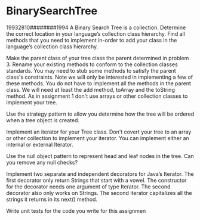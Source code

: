 # BinarySearchTree
19932810########1994
A Binary Search Tree is a collection. Determine the correct location in your language’s collection
class hierarchy. Find all methods that you need to implement in-order to add your
class in the language’s collection class hierarchy.

Make the parent class of your tree class the parent determined in problem 3. Rename your
existing methods to conform to the collection classes standards. You may need to stub
some methods to satisfy the parent class's constraints. Note we will only be interested in
implementing a few of these methods. You do not have to implement all the methods in the
parent class. We will need at least the add method, toArray and the toString method. As in
assignment 1 don't use arrays or other collection classes to implement your tree.

Use the strategy pattern to allow you determine how the tree will be ordered when a tree
object is created.

Implement an iterator for your Tree class. Don't covert your tree to an array or other collection
to implement your iterator. You can implement either an internal or external Iterator.

Use the null object pattern to represent head and leaf nodes in the tree. Can you remove
any null checks?

Implement two separate and independent decorators for Java’s Iterator. The first decorator
only return Strings that start with a vowel. The constructor for the decorator needs one argument
of type Iterator<String>. The second decorator also only works on Strings. The
second iterator capitalizes all the strings it returns in its next() method.

Write unit tests for the code you write for this assignmen

